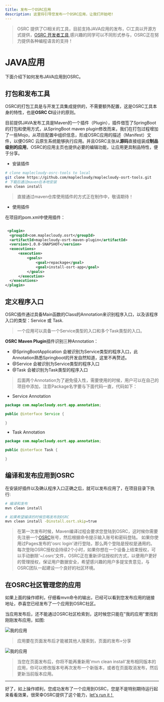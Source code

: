 ```yaml
---
title: 发布一个OSRC应用
description: 这里将引导您发布一个OSRC应用，让我们开始吧!
---
```


> OSRC 提供了CI相关的工具，目前支持JAVA应用的发布，CI工具以开源方式提供，[OSRC 开发者工具](https://github.com/maplecloudy/maplecloudy-osrt-tools),感兴趣的同学可以不同形式参与，OSRC正在努力提供各种编程语言的支持！

# JAVA应用

下面介绍下如何发布JAVA应用到OSRC。

## 打包和发布工具

OSRC的打包工具是与开发工具集成提供的，不需要额外配置，这是OSRC工具本身的特性，也是**OSRC CI**设计的原则。

目前提供JAVA发布工具是Maven的一个插件（Plugin），插件借签了SpringBoot的打包和使用方式，从SpringBoot maven plugin修改而来，我们在打包过程增加了一些Mojo，从项目配置中组织信息，形成OSRC应用的描述（Manifest）文件，以便OSRC 云原生系统能够执行应用。并且OSRC主张从**源码**直接组装成**制品级别的应用**，OSRC的应用主页也提供必要的编辑功能，让应用更具制品特性，便于分享。

- 安装插件

```bash
# clone maplecloudy-osrc-tools to local
git clone https://github.com/maplecloudy/maplecloudy-osrt-tools.git
# 下载后通过maven在本地安装
mvn clean install

```

> 直接通过maven仓库使用插件的方式正在制作中，敬请期待！

- 使用插件

在项目的pom.xml中使用插件：

```xml

 <plugin>
  <groupId>com.maplecloudy.osrt</groupId>
  <artifactId>maplecloudy-osrt-maven-plugin</artifactId>
  <version>1.0.0-SNAPSHOT</version>
  <executions>
      <execution>
          <goals>
              <goal>repackage</goal>
              <goal>install-osrt-app</goal>
          </goals>
      </execution>
  </executions>
</plugin>

```

## 定义程序入口

OSRC插件通过具备Main函数的Class的Annotation来识别程序入口，以及该程序入口的类型：Service 或 Task.

> 一个应用可以具备一个Service类型的入口和多个Task类型的入口。

**OSRC Maven Plugin**插件识别三种Annotation：

- @SpringBootApplication 会被识别为Service类型的程序入口，此Annotation熟悉Springboot的开发自然知道，这里不再赘述。
- @Service 会被识别为Service类型的程序入口
- @Task 会被识别为Task类型的程序入口

> 后面两个Annotation为了避免侵入性，需要使用的时候，用户可以在自己的项目中添加，注意Package名字要与下面代码一直，代码如下：

- Service Annotation

```java
package com.maplecloudy.osrt.app.annotation;

public @interface Service {
  
}
```

- Task Annotation

```java
package com.maplecloudy.osrt.app.annotation;

public @interface Task {
  
}
```

## 编译和发布应用到OSRC

在安装好插件以及确认程序入口正确之后，就可以发布应用了，在项目目录下执行:

```bash
# 编译和发布
mvn clean install

# 如果希望编译的时候忽略发布到OSRC
mvn clean install -Dinstall.osrt.skip=true

```

> 在第一次发布时候，Maven编译过程会要求您登陆到OSRC，这时候你需要先注册一个[OSRC](https://www.osrc.com/)账号，然后根据命令提示输入账号和密码登陆。
> 如果你使用过Pages发布的'osrc login'进行登陆，那么两个登陆是授权是通用的。
> 每次登陆OSRC授权会持续2个小时，如果你想在一个设备上结束授权，可以手动删除'~/.osrc'文件，OSRC正在重新评估授权的方式，以便用户更好的管理授权，保证用户数据安全，希望感兴趣的用户多提宝贵意见，与OSRC团队一起建设一个良好的社区环境。

## 在OSRC社区管理您的应用

如果上面的操作顺利，仔细看mvn命令的输出，已经可以看到您发布应用的链接地址，恭喜您已经发布了一个应用到OSRC社区。

当应用发布后，还不能通过OSRC社区检索到，这时候您只能在"我的应用"里找到刚刚发布应用，如图:

![我的应用](/assets/img/my-app.png)

> 应用要在页面发布后才能被其他人搜索到，页面的发布=分享

![我的应用](/assets/img/share-app.png)

> 当您在页面发布后，你将不能再重新用'mvn clean install'发布相同版本的应用，你可以修改版本号再次发布一个新版本，或者在页面取消发布，然后更新当前版本应用。

----

好了，如上操作顺利，您成功发布了一个应用到OSRC，您是不是特别期待运行起来看看效果，很荣幸OSRC提供了这个能力，[let's run it！](/osrc-runtime.html)